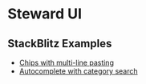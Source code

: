 # Steward UI

## StackBlitz Examples

- [Chips with multi-line pasting](https://stackblitz.com/edit/angular-v3s2yp-d4aqen?file=src%2Fapp%2Fchips-input-example.ts)
- [Autocomplete with category search](https://stackblitz.com/edit/angular-x6g9wf-3g2gjc?file=src%2Fapp%2Fautocomplete-optgroup-example.ts)
